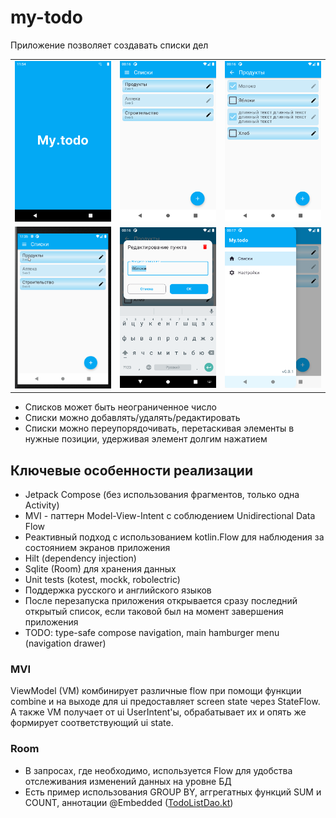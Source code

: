 # my-todo

Приложение позволяет создавать списки дел

|                                                           |                                                                        |                                                |
|-----------------------------------------------------------|------------------------------------------------------------------------|------------------------------------------------|
| ![](docs/images/SplashScreen.png "Заставка")              | ![](docs/images/Lists.png "Списки")                                    | ![](docs/images/Items.png "Содержимое списка") |
| ![](docs/images/ListInOutAnimation.gif "Анимация in/out") | ![](docs/images/EditItemDialog.png "Диалог редактирования/добавления") | ![](docs/images/Menu.png "Меню")               |

* Списков может быть неограниченное число
* Списки можно добавлять/удалять/редактировать
* Списки можно переупорядочивать, перетаскивая элементы в нужные позиции, удерживая элемент долгим нажатием

## Ключевые особенности реализации

* Jetpack Compose (без использования фрагментов, только одна Activity)
* MVI - паттерн Model-View-Intent с соблюдением Unidirectional Data Flow
* Реактивный подход с использованием kotlin.Flow для наблюдения за состоянием экранов приложения
* Hilt (dependency injection)
* Sqlite (Room) для хранения данных
* Unit tests (kotest, mockk, robolectric)
* Поддержка русского и английского языков
* После перезапуска приложения открывается сразу последний открытый список,
  если таковой был на момент завершения приложения
* TODO: type-safe compose navigation, main hamburger menu (navigation drawer)

### MVI

ViewModel (VM) комбинирует различные flow при помощи функции combine и на выходе
для ui предоставляет screen state через StateFlow. А также VM получает от ui UserIntent'ы,
обрабатывает их и опять же формирует соответствующий ui state.

### Room

* В запросах, где необходимо, используется Flow для удобства отслеживания изменений данных на уровне БД
* Есть пример использования GROUP BY, аггрегатных функций SUM и COUNT,
  аннотации @Embedded ([TodoListDao.kt](app/src/main/java/alexx/rizz/mytodo/feature/todolist/TodoListDao.kt))